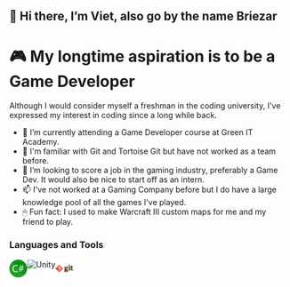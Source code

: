 ## 👋 Hi there, I’m Viet, also go by the name Briezar

# 🎮 My longtime aspiration is to be a Game Developer
Although I would consider myself a freshman in the coding university, I've expressed my interest in coding since a long while back.

- 🌱 I’m currently attending a Game Developer course at Green IT Academy.
- 🐢 I'm familiar with Git and Tortoise Git but have not worked as a team before.
- 🎈 I’m looking to score a job in the gaming industry, preferably a Game Dev. It would also be nice to start off as an intern.
- 📫 I've not worked at a Gaming Company before but I do have a large knowledge pool of all the games I've played.
- 🖱 Fun fact: I used to make Warcraft III custom maps for me and my friend to play.

### Languages and Tools
<img align="left" alt="C#" height="32" src="https://raw.githubusercontent.com/github/explore/80688e429a7d4ef2fca1e82350fe8e3517d3494d/topics/csharp/csharp.png" />
<img align="left" alt="Unity" height="32" src="https://upload.wikimedia.org/wikipedia/commons/thumb/c/c4/Unity_2021.svg/1920px-Unity_2021.svg.png" />
<img align="left" alt="Git" height="32" src="https://raw.githubusercontent.com/github/explore/80688e429a7d4ef2fca1e82350fe8e3517d3494d/topics/git/git.png" />
